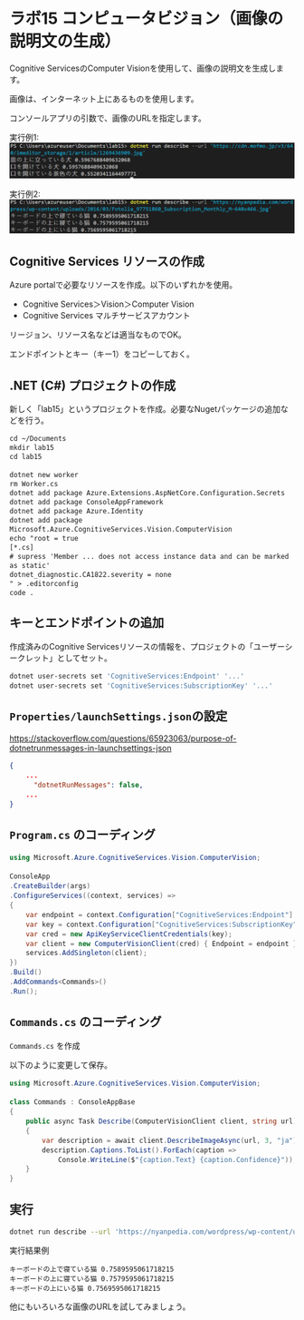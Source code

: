 # ラボ15 コンピュータビジョン（画像の説明文の生成）

Cognitive ServicesのComputer Visionを使用して、画像の説明文を生成します。

画像は、インターネット上にあるものを使用します。

コンソールアプリの引数で、画像のURLを指定します。

実行例1:
![](images/ss-2023-04-07-00-34-50.png)

実行例2:
![](images/ss-2023-04-07-00-33-07.png)

## Cognitive Services リソースの作成

Azure portalで必要なリソースを作成。以下のいずれかを使用。

- Cognitive Services＞Vision＞Computer Vision
- Cognitive Services マルチサービスアカウント

リージョン、リソース名などは適当なものでOK。

エンドポイントとキー（キー1）をコピーしておく。

## .NET (C#) プロジェクトの作成

新しく「lab15」というプロジェクトを作成。必要なNugetパッケージの追加などを行う。

```
cd ~/Documents
mkdir lab15
cd lab15

dotnet new worker
rm Worker.cs
dotnet add package Azure.Extensions.AspNetCore.Configuration.Secrets
dotnet add package ConsoleAppFramework
dotnet add package Azure.Identity
dotnet add package Microsoft.Azure.CognitiveServices.Vision.ComputerVision
echo "root = true
[*.cs]
# supress 'Member ... does not access instance data and can be marked as static'
dotnet_diagnostic.CA1822.severity = none
" > .editorconfig
code .
```

## キーとエンドポイントの追加

作成済みのCognitive Servicesリソースの情報を、プロジェクトの「ユーザーシークレット」としてセット。

```sh
dotnet user-secrets set 'CognitiveServices:Endpoint' '...'
dotnet user-secrets set 'CognitiveServices:SubscriptionKey' '...'
```

## `Properties/launchSettings.json`の設定

https://stackoverflow.com/questions/65923063/purpose-of-dotnetrunmessages-in-launchsettings-json

```json
{
    ...
      "dotnetRunMessages": false,
    ...
}
```

## `Program.cs` のコーディング

```cs
using Microsoft.Azure.CognitiveServices.Vision.ComputerVision;

ConsoleApp
.CreateBuilder(args)
.ConfigureServices((context, services) =>
{
    var endpoint = context.Configuration["CognitiveServices:Endpoint"] ?? "";
    var key = context.Configuration["CognitiveServices:SubscriptionKey"] ?? "";
    var cred = new ApiKeyServiceClientCredentials(key);
    var client = new ComputerVisionClient(cred) { Endpoint = endpoint };
    services.AddSingleton(client);
})
.Build()
.AddCommands<Commands>()
.Run();

```

## `Commands.cs` のコーディング

`Commands.cs` を作成

以下のように変更して保存。

```cs
using Microsoft.Azure.CognitiveServices.Vision.ComputerVision;

class Commands : ConsoleAppBase
{
    public async Task Describe(ComputerVisionClient client, string url)
    {
        var description = await client.DescribeImageAsync(url, 3, "ja");
        description.Captions.ToList().ForEach(caption =>
            Console.WriteLine($"{caption.Text} {caption.Confidence}"));
    }
}
```

## 実行

```sh
dotnet run describe --url 'https://nyanpedia.com/wordpress/wp-content/uploads/2016/03/Fotolia_97751860_Subscription_Monthly_M-640x466.jpg'
```

実行結果例
```
キーボードの上で寝ている猫 0.7589595061718215
キーボードの上に寝ている猫 0.7579595061718215
キーボードの上にいる猫 0.7569595061718215
```

他にもいろいろな画像のURLを試してみましょう。
